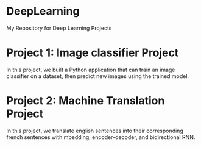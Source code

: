 # DeepLearning
My Repository for Deep Learning Projects
# Project 1: Image classifier Project
In this project, we built a Python application that can train an image classifier on a dataset, then predict new images using the trained model.

# Project 2: Machine Translation Project
In this project, we translate english sentences into their corresponding french sentences with mbedding, encoder-decoder, and bidirectional RNN.
